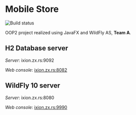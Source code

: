 # Mobile Store
![Build status](https://api.travis-ci.org/travis-ci/travis-web.svg?branch=master)

OOP2 project realized using JavaFX and WildFly AS, **Team A**.

## H2 Database server
*Server*: ixion.zx.rs:9092

*Web console*: [ixion.zx.rs:8082](http://ixion.zx.rs:8082)
  
## WildFly 10 server
*Server*: ixion.zx.rs:8080

*Web console*: [ixion.zx.rs:9990](http://ixion.zx.rs:9990)
